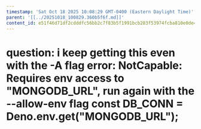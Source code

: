 ```yaml
---
timestamp: 'Sat Oct 18 2025 10:08:29 GMT-0400 (Eastern Daylight Time)'
parent: '[[../20251018_100829.360b5f6f.md]]'
content_id: e51f46d71df2cdddfc56bb2c7f83b5f1991bcb283f53974fcba810e0de4782d7
---
```


# question: i keep getting this even with the -A flag **error**: NotCapable: Requires env access to "MONGODB\_URL", run again with the --allow-env flag const DB\_CONN = Deno.env.get("MONGODB\_URL");
